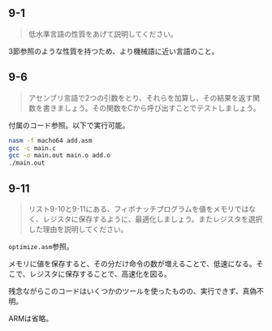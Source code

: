 ## 9-1

> 低水準言語の性質をあげて説明してください。

3節参照のような性質を持つため、より機械語に近い言語のこと。



## 9-6
> アセンブリ言語で2つの引数をとり、それらを加算し、その結果を返す関数を書きましょう。その関数をCから呼び出すことでテストしましょう。

付属のコード参照。以下で実行可能。

```bash
nasm -f macho64 add.asm
gcc -c main.c
gcc -o main.out main.o add.o
./main.out
```

## 9-11

> リスト9-10と9-11にある、フィボナッチプログラムを値をメモリではなく、レジスタに保存するように、最適化しましょう。またレジスタを選択した理由を説明してください。

`optimize.asm`参照。

メモリに値を保存すると、その分だけ命令の数が増えることで、低速になる。そこで、レジスタに保存することで、高速化を図る。

残念ながらこのコードはいくつかのツールを使ったものの、実行できず、真偽不明。

ARMは省略。
